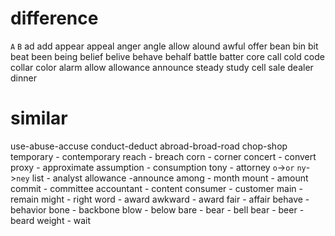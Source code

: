 # difference

`A` `B`
ad add
appear appeal
anger angle
allow alound 
awful offer 
bean bin
bit beat
been being
belief belive
behave behalf
battle batter
core call
cold code
collar color
alarm allow
allowance announce
steady study
cell sale
dealer dinner

# similar
use-abuse-accuse
conduct-deduct
abroad-broad-road
chop-shop
temporary - contemporary
reach - breach
corn - corner
concert - convert
proxy - approximate
assumption - consumption
tony - attorney `o`->`or`  `ny`->`ney`
list - analyst
allowance -announce
among - month
mount - amount
commit - committee
accountant - content
consumer - customer
main - remain
might - right
word - award
awkward - award
fair - affair
behave - behavior
bone - backbone
blow - below
bare - bear - bell
bear - beer - beard
weight - wait